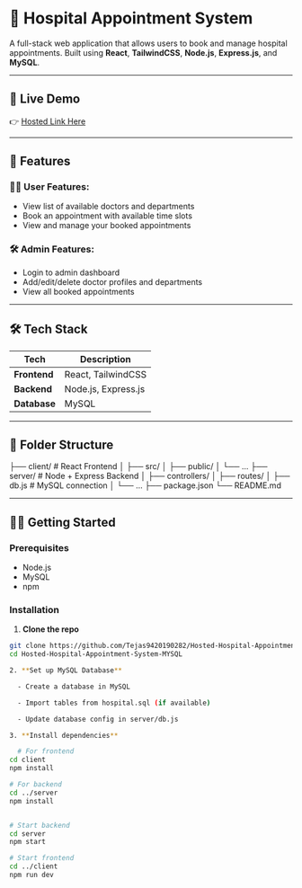 # 🏥 Hospital Appointment System

A full-stack web application that allows users to book and manage hospital appointments. Built using **React**, **TailwindCSS**, **Node.js**, **Express.js**, and **MySQL**.

---

## 🚀 Live Demo

👉 [Hosted Link Here](#) <!-- Replace this with your Netlify/Render/other hosted link -->

---

## 📌 Features

### 👨‍⚕️ User Features:
- View list of available doctors and departments
- Book an appointment with available time slots
- View and manage your booked appointments

### 🛠️ Admin Features:
- Login to admin dashboard
- Add/edit/delete doctor profiles and departments
- View all booked appointments

---

## 🛠 Tech Stack

| Tech         | Description                    |
|--------------|--------------------------------|
| **Frontend** | React, TailwindCSS             |
| **Backend**  | Node.js, Express.js            |
| **Database** | MySQL                          |

---

## 📁 Folder Structure

├── client/ # React Frontend
│ ├── src/
│ ├── public/
│ └── ...
├── server/ # Node + Express Backend
│ ├── controllers/
│ ├── routes/
│ ├── db.js # MySQL connection
│ └── ...
├── package.json
└── README.md



---

## 🧑‍💻 Getting Started

### Prerequisites

- Node.js
- MySQL
- npm

### Installation

1. **Clone the repo**
```bash
git clone https://github.com/Tejas9420190282/Hosted-Hospital-Appointment-System-MYSQL
cd Hosted-Hospital-Appointment-System-MYSQL

2. **Set up MySQL Database**

  - Create a database in MySQL

  - Import tables from hospital.sql (if available)

  - Update database config in server/db.js

3. **Install dependencies**

  # For frontend
cd client
npm install

# For backend
cd ../server
npm install


# Start backend
cd server
npm start

# Start frontend
cd ../client
npm run dev

